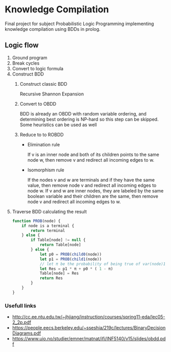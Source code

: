 # Knowledge Compilation
Final project for subject Probabilistic Logic Programming implementing knowledge compilation using BDDs in prolog.

## Logic flow
1. Ground program
2. Break cycles
3. Convert to logic formula
4. Construct BDD
    1. Construct classic BDD
    
        Recursive Shannon Expansion
    2. Convert to OBDD

        BDD is already an OBDD with random variable ordering, and determining best ordering is NP-hard so this step can be skipped. Some heuristics can be used as well
    3. Reduce to to ROBDD
        - Elimination rule 

            If v is an inner node and both of its children
            points to the same node w, then remove v and
            redirect all incoming edges to w.
        - Isomorphism rule 

            If the nodes v and w are terminals and if they
            have the same value, then remove node v and
            redirect all incoming edges to node w. If v and w are
            inner nodes, they are labeled by the same boolean
            variable and their children are the same, then remove
            node v and redirect all incoming edges to w.
5. Traverse BDD calculating the result
    ```js
    function PROB(node) {
        if node is a terminal {
            return terminal
        } else {
            if Table[node] != null {
                return Table[node]
            } else {
                let p0 = PROB(child0(node))
                let p1 = PROB(child1(node))
                // let π be the probability of being true of var(node)1
                let Res = p1 * π + p0 * ( 1 - π)
                Table[node] = Res
                return Res
            }
        }
    }
    ```

### Usefull links
- http://cc.ee.ntu.edu.tw/~jhjiang/instruction/courses/spring11-eda/lec05-2_2p.pdf
- https://people.eecs.berkeley.edu/~sseshia/219c/lectures/BinaryDecisionDiagrams.pdf
- https://www.uio.no/studier/emner/matnat/ifi/INF5140/v15/slides/obdd.pdf